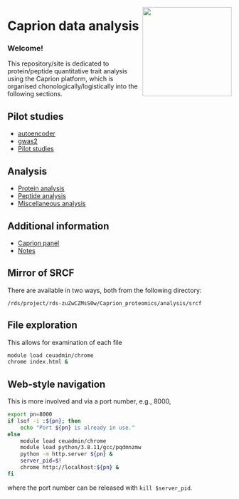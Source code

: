 <a href="https://jinghuazhao.github.io/Caprion/"><img src="https://jinghuazhao.github.io/Caprion/qrcode.png" height=200 width=200 align="right"></img></a>
# Caprion data analysis

### Welcome!

This repository/site is dedicated to protein/peptide quantitative trait analysis using the Caprion platform, which is organised chonologically/logistically into the following sections.

## Pilot studies

- [autoencoder](pilot/autoencoder)
- [gwas2](pilot/gwas2)
- [Pilot studies](pilot/)

## Analysis

- [Protein analysis](progs/)
- [Peptide analysis](peptide_progs)
- [Miscellaneous analysis](misc/)

## Additional information

- [Caprion panel](https://jinghuazhao.github.io/pQTLdata/reference/caprion.html)
- [Notes](https://jinghuazhao.github.io/Caprion/Notes/)

## Mirror of SRCF

There are available in two ways, both from the following directory:

`/rds/project/rds-zuZwCZMsS0w/Caprion_proteomics/analysis/srcf`

## File exploration

This allows for examination of each file

```bash
module load ceuadmin/chrome
chrome index.html &
```

## Web-style navigation

This is more involved and via a port number, e.g., 8000,

```bash
export pn=8000
if lsof -i :${pn}; then
    echo "Port ${pn} is already in use."
else
    module load ceuadmin/chrome
    module load python/3.8.11/gcc/pqdmnzmw
    python -m http.server ${pn} &
    server_pid=$!
    chrome http://localhost:${pn} &
fi
```

where the port number can be released with `kill $server_pid`.
